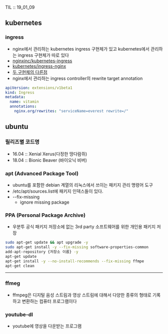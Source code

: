 TIL :: 19_01_09

## kubernetes

### ingress
- nginx에서 관리하는 kubernetes ingress 구현체가 있고 kubernetes에서 관리하는 ingress 구현체가 따로 있다
- [nginxinc/kubernetes-ingress](https://github.com/nginxinc/kubernetes-ingress)
- [kubernetes/ingress-nginx](https://github.com/kubernetes/ingress-nginx)
- [두 구현체의 다른점](https://github.com/nginxinc/kubernetes-ingress/blob/master/docs/nginx-ingress-controllers.md)
- nginx에서 관리하는 ingress controller의 rewrite target annotation
```yaml
apiVersion: extensions/v1beta1
kind: Ingress
metadata:
  name: vitamin
  annotations:
    nginx.org/rewrites: "serviceName=everest rewrite=/" 
```

## ubuntu

### 릴리즈별 코드명
- 16.04 :: Xenial Xerus(다정한 땅다람쥐)
- 18.04 :: Bionic Beaver (바이오닉 비버)

### apt (Advanced Package Tool)
- ubuntu를 포함한 debian 계열의 리눅스에서 쓰이는 패키지 관리 명령어 도구
- /etc/apt/sources.list에 패키지 인덱스들이 있다.
- --fix-missing
  - ignore missing package

### PPA (Personal Package Archive)
- 우분투 공식 패키지 저장소에 없는 3rd party 소프트웨어를 위한 개인용 패키지 저장
```bash
sudo apt-get update && apt upgrade -y
sudo apt-get install -y --fix-missing software-properties-common
add-apt-repository {저장소 이름} -y
apt-get update
apt-get install -y --no-install-recommends --fix-missing ffmpe
apt-get clean
```
---

### ffmeg
- ffmpeg은 디지털 음성 스트림과 영상 스트림에 대해서 다양한 종류의 형태로 기록하고 변환하는 컴퓨터 프로그램이다

### youtube-dl
- youtube에 영상을 다운받는 프로그램